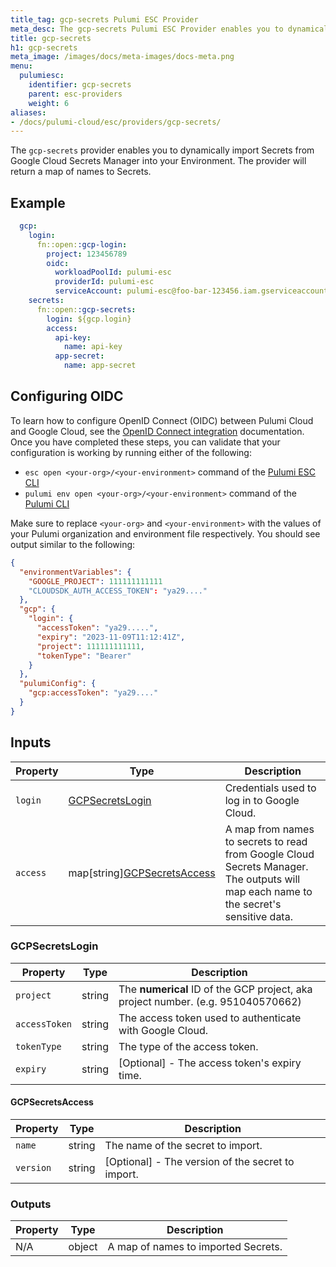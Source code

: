 ```yaml
---
title_tag: gcp-secrets Pulumi ESC Provider
meta_desc: The gcp-secrets Pulumi ESC Provider enables you to dynamically import Secrets from Google Cloud Secrets Manager into your Environment.
title: gcp-secrets
h1: gcp-secrets
meta_image: /images/docs/meta-images/docs-meta.png
menu:
  pulumiesc:
    identifier: gcp-secrets
    parent: esc-providers
    weight: 6
aliases:
- /docs/pulumi-cloud/esc/providers/gcp-secrets/
---
```


The `gcp-secrets` provider enables you to dynamically import Secrets from Google Cloud Secrets Manager into your Environment. The provider will return a map of names to Secrets.

## Example

```yaml
  gcp:
    login:
      fn::open::gcp-login:
        project: 123456789
        oidc:
          workloadPoolId: pulumi-esc
          providerId: pulumi-esc
          serviceAccount: pulumi-esc@foo-bar-123456.iam.gserviceaccount.com
    secrets:
      fn::open::gcp-secrets:
        login: ${gcp.login}
        access:
          api-key:
            name: api-key
          app-secret:
            name: app-secret
```

## Configuring OIDC

To learn how to configure OpenID Connect (OIDC) between Pulumi Cloud and Google Cloud, see the [OpenID Connect integration](/docs/pulumi-cloud/oidc/provider/gcp/) documentation. Once you have completed these steps, you can validate that your configuration is working by running either of the following:

* `esc open <your-org>/<your-environment>` command of the [Pulumi ESC CLI](/docs/esc-cli/)
* `pulumi env open <your-org>/<your-environment>` command of the [Pulumi CLI](/docs/install/)

Make sure to replace `<your-org>` and `<your-environment>` with the values of your Pulumi organization and environment file respectively. You should see output similar to the following:

```json
{
  "environmentVariables": {
    "GOOGLE_PROJECT": 111111111111
    "CLOUDSDK_AUTH_ACCESS_TOKEN": "ya29...."
  },
  "gcp": {
    "login": {
      "accessToken": "ya29.....",
      "expiry": "2023-11-09T11:12:41Z",
      "project": 111111111111,
      "tokenType": "Bearer"
    }
  },
  "pulumiConfig": {
    "gcp:accessToken": "ya29...."
  }
}
```

## Inputs

| Property | Type                                             | Description                                                                                                                           |
|----------|--------------------------------------------------|---------------------------------------------------------------------------------------------------------------------------------------|
| `login`  | [GCPSecretsLogin](#gcpsecretslogin)              | Credentials used to log in to Google Cloud.                                                                                           |
| `access` | map[string][GCPSecretsAccess](#gcpsecretsaccess) | A map from names to secrets to read from Google Cloud Secrets Manager. The outputs will map each name to the secret's sensitive data. |

### GCPSecretsLogin

| Property      | Type   | Description                                                                      |
|---------------|--------|----------------------------------------------------------------------------------|
| `project`     | string | The **numerical** ID of the GCP project, aka project number. (e.g. 951040570662) |
| `accessToken` | string | The access token used to authenticate with Google Cloud.                         |
| `tokenType`   | string | The type of the access token.                                                    |
| `expiry`      | string | [Optional] - The access token's expiry time.                                     |

#### GCPSecretsAccess

| Property       | Type   | Description                                       |
|----------------|--------|---------------------------------------------------|
| `name`         | string | The name of the secret to import.                 |
| `version`      | string | [Optional] - The version of the secret to import. |

### Outputs

| Property | Type   | Description                         |
|----------|--------|-------------------------------------|
| N/A      | object | A map of names to imported Secrets. |
